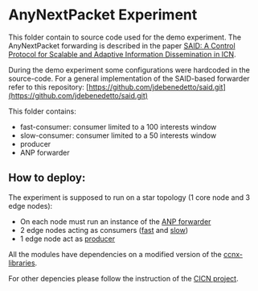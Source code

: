 # AnyNextPacket Experiment
This folder contain to source code used for the demo experiment. The AnyNextPacket forwarding is described in the paper [SAID: A Control Protocol for Scalable and Adaptive Information Dissemination in ICN](https://www.net.informatik.uni-goettingen.de/publications/1972/PDF).  

During the demo experiment some configurations were hardcoded in the source-code. For a general implementation of the SAID-based forwarder refer to this repository: [https://github.com/jdebenedetto/said.git](https://github.com/jdebenedetto/said.git)   

This folder contains:
* fast-consumer: consumer limited to a 100 interests window
* slow-consumer: consumer limited to a 50 interests window
* producer
* ANP forwarder

## How to deploy:  

The experiment is supposed to run on a star topology (1 core node and 3 edge nodes):
* On each node must run an instance of the [ANP forwarder](https://github.com/jdebenedetto/icn17_demo/tree/master/said-anp/forwarder)
* 2 edge nodes acting as consumers ([fast](https://github.com/jdebenedetto/icn17_demo/tree/master/said-anp/fast-cons) and [slow](https://github.com/jdebenedetto/icn17_demo/tree/master/said-anp/slow-cons))
* 1 edge node act as [producer](https://github.com/jdebenedetto/icn17_demo/tree/master/said-anp/prod)

All the modules have dependencies on a modified version of the [ccnx-libraries](https://github.com/jdebenedetto/icn17_demo/tree/master/said-anp/ccnx-libraries).  

For other depencies please follow the instruction of the [CICN project](https://wiki.fd.io/view/Cicn).  



